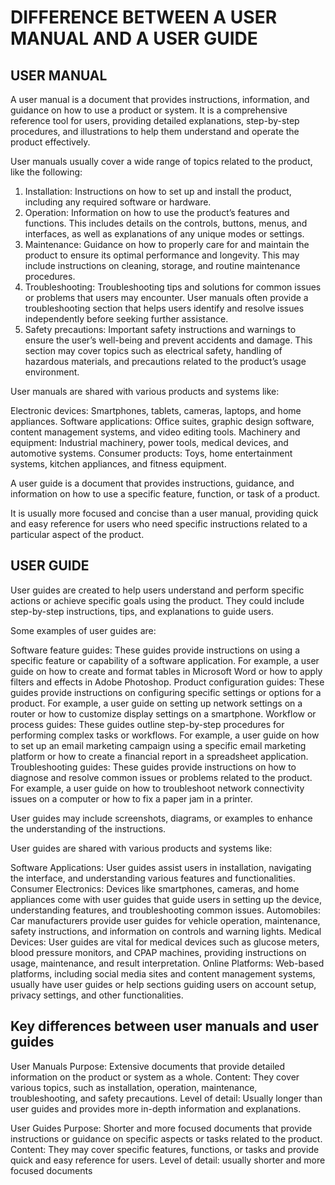 # DIFFERENCE BETWEEN A USER MANUAL AND A USER GUIDE

## USER MANUAL
A user manual is a document that provides instructions, information, and guidance on how to use a product or system. 
It is a comprehensive reference tool for users, providing detailed explanations, step-by-step procedures, and illustrations to help them understand and operate the product effectively.

User manuals usually cover a wide range of topics related to the product, like the following:

1. Installation: Instructions on how to set up and install the product, including any required software or hardware.
2. Operation: Information on how to use the product’s features and functions. 
This includes details on the controls, buttons, menus, and interfaces, as well as explanations of any unique modes or settings.
3. Maintenance: Guidance on how to properly care for and maintain the product to ensure its optimal performance and longevity. 
This may include instructions on cleaning, storage, and routine maintenance procedures.
4. Troubleshooting: Troubleshooting tips and solutions for common issues or problems that users may encounter. 
User manuals often provide a troubleshooting section that helps users identify and resolve issues independently before seeking further assistance.
5. Safety precautions: Important safety instructions and warnings to ensure the user’s well-being and prevent accidents and damage. 
This section may cover topics such as electrical safety, handling of hazardous materials, and precautions related to the product’s usage environment.

User manuals are shared with various products and systems like:

Electronic devices: Smartphones, tablets, cameras, laptops, and home appliances.
Software applications: Office suites, graphic design software, content management systems, and video editing tools.
Machinery and equipment: Industrial machinery, power tools, medical devices, and automotive systems.
Consumer products: Toys, home entertainment systems, kitchen appliances, and fitness equipment.


A user guide is a document that provides instructions, guidance, and information on how to use a specific feature, function, or task of a product.

It is usually more focused and concise than a user manual, providing quick and easy reference for users who need specific instructions related to a particular aspect of the product.


## USER GUIDE
User guides are created to help users understand and perform specific actions or achieve specific goals using the product. They could include step-by-step instructions, tips, and explanations to guide users.

Some examples of user guides are:

Software feature guides: These guides provide instructions on using a specific feature or capability of a software application. 
For example, a user guide on how to create and format tables in Microsoft Word or how to apply filters and effects in Adobe Photoshop.
Product configuration guides: These guides provide instructions on configuring specific settings or options for a product. For example, a user guide on setting up network settings on a router or how to customize display settings on a smartphone.
Workflow or process guides: These guides outline step-by-step procedures for performing complex tasks or workflows. For example, a user guide on how to set up an email marketing campaign using a specific email marketing platform or how to create a financial report in a spreadsheet application.
Troubleshooting guides: These guides provide instructions on how to diagnose and resolve common issues or problems related to the product. For example, a user guide on how to troubleshoot network connectivity issues on a computer or how to fix a paper jam in a printer.

User guides may include screenshots, diagrams, or examples to enhance the understanding of the instructions.

User guides are shared with various products and systems like:

Software Applications: User guides assist users in installation, navigating the interface, and understanding various features and functionalities.
Consumer Electronics: Devices like smartphones, cameras, and home appliances come with user guides that guide users in setting up the device, understanding features, and troubleshooting common issues.
Automobiles: Car manufacturers provide user guides for vehicle operation, maintenance, safety instructions, and information on controls and warning lights.
Medical Devices: User guides are vital for medical devices such as glucose meters, blood pressure monitors, and CPAP machines, providing instructions on usage, maintenance, and result interpretation.
Online Platforms: Web-based platforms, including social media sites and content management systems, usually have user guides or help sections guiding users on account setup, privacy settings, and other functionalities.


## Key differences between user manuals and user guides

User Manuals
Purpose: Extensive documents that provide detailed information on the product or system as a whole.
Content: They cover various topics, such as installation, operation, maintenance, troubleshooting, and safety precautions.
Level of detail: Usually longer than user guides and provides more in-depth information and explanations.

User Guides
Purpose: Shorter and more focused documents that provide instructions or guidance on specific aspects or tasks related to the product.
Content: They may cover specific features, functions, or tasks and provide quick and easy reference for users.
Level of detail: usually shorter and more focused documents


